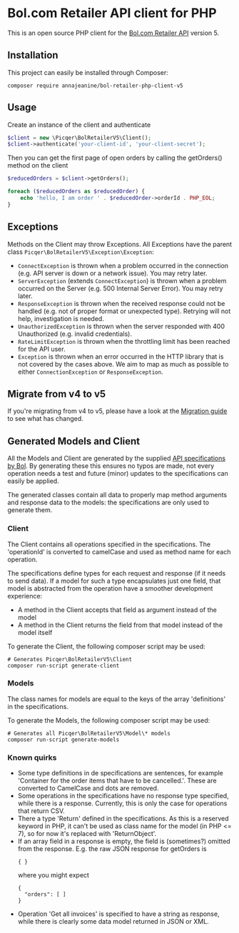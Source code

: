 # Bol.com Retailer API client for PHP
This is an open source PHP client for the [Bol.com Retailer API](https://api.bol.com/retailer/public/Retailer-API/v5/releasenotes.html) version 5.

## Installation
This project can easily be installed through Composer:

```
composer require annajeanine/bol-retailer-php-client-v5
```

## Usage
Create an instance of the client and authenticate
```php
$client = new \Picqer\BolRetailerV5\Client();
$client->authenticate('your-client-id', 'your-client-secret');
```

Then you can get the first page of open orders by calling the getOrders() method on the client
```php
$reducedOrders = $client->getOrders();

foreach ($reducedOrders as $reducedOrder) {
    echo 'hello, I am order ' . $reducedOrder->orderId . PHP_EOL;
}
```

## Exceptions
Methods on the Client may throw Exceptions. All Exceptions have the parent class `Picqer\BolRetailerV5\Exception\Exception`:
- `ConnectException` is thrown when a problem occurred in the connection (e.g. API server is down or a network issue). You may retry later.
- `ServerException` (extends `ConnectException`) is thrown when a problem occurred on the Server (e.g. 500 Internal Server Error). You may retry later.
- `ResponseException` is thrown when the received response could not be handled (e.g. not of proper format or unexpected type). Retrying will not help, investigation is needed.
- `UnauthorizedException` is thrown when the server responded with 400 Unauthorized (e.g. invalid credentials).
- `RateLimitException` is thrown when the throttling limit has been reached for the API user.
- `Exception` is thrown when an error occurred in the HTTP library that is not covered by the cases above. We aim to map as much as possible to either `ConnectionException` or `ResponseException`.

## Migrate from v4 to v5
If you're migrating from v4 to v5, please have a look at the [Migration guide](https://api.bol.com/retailer/public/Retailer-API/v5/migrationguide/v4-v5/migrationguide.html) to see what has changed.

## Generated Models and Client
All the Models and Client are generated by the supplied [API specifications by Bol](https://api.bol.com/retailer/public/apispec/v5). By generating these this ensures no typos are made, not every operation needs a test and future (minor) updates to the specifications can easily be applied.

The generated classes contain all data to properly map method arguments and response data to the models: the specifications are only used to generate them.

### Client
The Client contains all operations specified in the specifications. The 'operationId' is converted to camelCase and used as method name for each operation.

The specifications define types for each request and response (if it needs to send data). If a model for such a type encapsulates just one field, that model is abstracted from the operation have a smoother development experience:
- A method in the Client accepts that field as argument instead of the model
- A method in the Client returns the field from that model instead of the model itself

To generate the Client, the following composer script may be used:
```
# Generates Picqer\BolRetailerV5\Client
composer run-script generate-client
```

### Models
The class names for models are equal to the keys of the array 'definitions' in the specifications.

To generate the Models, the following composer script may be used:
```
# Generates all Picqer\BolRetailerV5\Model\* models
composer run-script generate-models
```

### Known quirks
- Some type definitions in de specifications are sentences, for example 'Container for the order items that have to be cancelled.'. These are converted to CamelCase and dots are removed.
- Some operations in the specifications have no response type specified, while there is a response. Currently, this is only the case for operations that return CSV.
- There a type 'Return' defined in the specifications. As this is a reserved keyword in PHP, it can't be used as class name for the model (in PHP <= 7), so for now it's replaced with 'ReturnObject'.
- If an array field in a response is empty, the field is (sometimes?) omitted from the response. E.g. the raw JSON response for getOrders is
  ```
  { }
  ```
  where you might expect
  ```
  {
    "orders": [ ]
  }
  ```
- Operation 'Get all invoices' is specified to have a string as response, while there is clearly some data model returned in JSON or XML.
